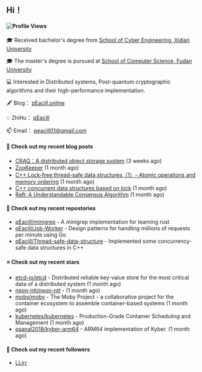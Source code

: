 ## Hi！   
#### ![Profile Views](https://komarev.com/ghpvc/?username=pEacill&color=blue)

🎓 Received bachelor's degree from [School of Cyber Engineering, Xidian University](https://ce.xidian.edu.cn/)

🎓 The master's degree is pursued at [School of Computer Science, Fudan University](https://cs.fudan.edu.cn/)

💻 Interested in Distributed systems, Post-quantum cryptographic algorithms and their high-performance implementation.

🖋 Blog： [pEacill.online](https://peacill.online/)

💡 ZhiHu： [pEacill](https://www.zhihu.com/people/mimanchi-61-67)

📫 Email： [peacill01@gmail.com](mailto:peacill01@gmail.com)

#### 📜 Check out my recent blog posts

- [CRAQ：A distributed object storage system](https://peacill.online/post/7899.html) (3 weeks ago)
- [ZooKeeper](https://peacill.online/post/7340.html) (1 month ago)
- [C&#43;&#43; Lock-free thread-safe data structures（1）- Atomic operations and memory ordering](https://peacill.online/post/303.html) (1 month ago)
- [C&#43;&#43; concurrent data structures based on lock](https://peacill.online/post/20527.html) (1 month ago)
- [Raft: A Understandable Consensus Algorithm](https://peacill.online/post/9989.html) (1 month ago)

#### 🌱 Check out my recent repostories

- [pEacill/minigrep](https://github.com/pEacill/minigrep) - A minigrep implementation for learning rust
- [pEacill/Job-Worker](https://github.com/pEacill/Job-Worker) - Design patterns for handling millions of requests per minute using Go
- [pEacill/Thread-safe-data-structure](https://github.com/pEacill/Thread-safe-data-structure) - Implemented some concurrency-safe data structures in C&#43;&#43;

#### ⭐ Check out my recent stars

- [etcd-io/etcd](https://github.com/etcd-io/etcd) - Distributed reliable key-value store for the most critical data of a distributed system (1 month ago)
- [neon-ntt/neon-ntt](https://github.com/neon-ntt/neon-ntt) -  (1 month ago)
- [moby/moby](https://github.com/moby/moby) - The Moby Project - a collaborative project for the container ecosystem to assemble container-based systems (1 month ago)
- [kubernetes/kubernetes](https://github.com/kubernetes/kubernetes) - Production-Grade Container Scheduling and Management (1 month ago)
- [psanal2018/kyber-arm64](https://github.com/psanal2018/kyber-arm64) - ARM64 implementation of Kyber. (1 month ago)

#### 👯 Check out my recent followers

- [LLjrr](https://github.com/LLjrr)


